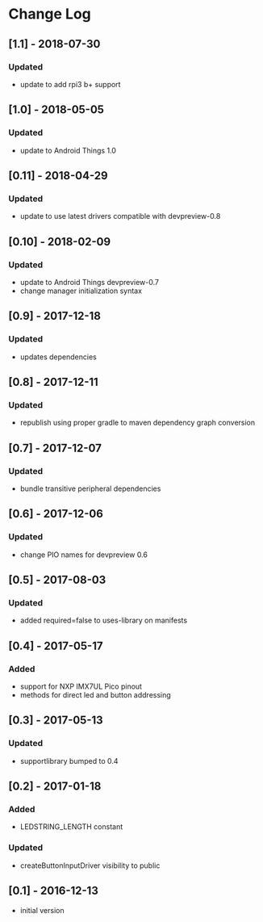 # Change Log

## [1.1] - 2018-07-30
### Updated
- update to add rpi3 b+ support

## [1.0] - 2018-05-05
### Updated
- update to Android Things 1.0

## [0.11] - 2018-04-29
### Updated
- update to use latest drivers compatible with devpreview-0.8

## [0.10] - 2018-02-09
### Updated
- update to Android Things devpreview-0.7
- change manager initialization syntax

## [0.9] - 2017-12-18
### Updated
- updates dependencies

## [0.8] - 2017-12-11
### Updated
- republish using proper gradle to maven dependency graph conversion

## [0.7] - 2017-12-07
### Updated
- bundle transitive peripheral dependencies

## [0.6] - 2017-12-06
### Updated
- change PIO names for devpreview 0.6

## [0.5] - 2017-08-03
### Updated
- added required=false to uses-library on manifests

## [0.4] - 2017-05-17
### Added
- support for NXP IMX7UL Pico pinout
- methods for direct led and button addressing

## [0.3] - 2017-05-13
### Updated
- supportlibrary bumped to 0.4

## [0.2] - 2017-01-18
### Added
- LEDSTRING_LENGTH constant

### Updated
- createButtonInputDriver visibility to public

## [0.1] - 2016-12-13
- initial version

